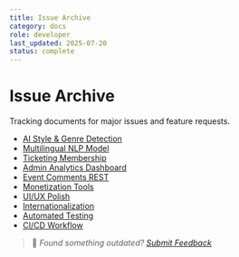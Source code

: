 ```yaml
---
title: Issue Archive
category: docs
role: developer
last_updated: 2025-07-20
status: complete
---
```


# Issue Archive

Tracking documents for major issues and feature requests.

- [AI Style & Genre Detection](issue-001-ai-style-genre-detection.md)
- [Multilingual NLP Model](issue-002-multilingual-nlp-model.md)
- [Ticketing Membership](issue-003-ticketing-membership.md)
- [Admin Analytics Dashboard](issue-004-admin-analytics-dashboard.md)
- [Event Comments REST](issue-005-event-comments-rest.md)
- [Monetization Tools](issue-006-monetization-tools.md)
- [UI/UX Polish](issue-007-ui-ux-polish.md)
- [Internationalization](issue-008-internationalization.md)
- [Automated Testing](issue-009-automated-testing.md)
- [CI/CD Workflow](issue-010-ci-cd-workflow.md)

> 💬 *Found something outdated? [Submit Feedback](../feedback.md)*
